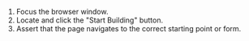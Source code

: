 1. Focus the browser window.
2. Locate and click the "Start Building" button.
3. Assert that the page navigates to the correct starting point or form.